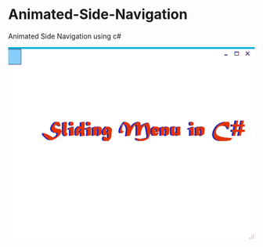 # Animated-Side-Navigation
Animated Side Navigation using c#


![Animated-Side-Navigation](https://github.com/marufsharia/Animated-Side-Navigation/blob/master/sliding%20menu.gif)
